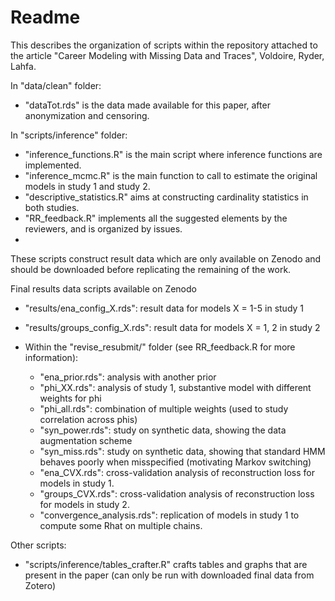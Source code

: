 # Readme

This describes the organization of scripts within the repository attached to the article "Career Modeling with Missing Data and Traces", Voldoire, Ryder, Lahfa. 

In "data/clean" folder:

- "dataTot.rds" is the data made available for this paper, after anonymization and censoring.

In "scripts/inference" folder:

- "inference_functions.R" is the main script where inference functions are implemented.
- "inference_mcmc.R" is the main function to call to estimate the original models in study 1 and study 2.
- "descriptive_statistics.R" aims at constructing cardinality statistics in both studies.
- "RR_feedback.R" implements all the suggested elements by the reviewers, and is organized by issues.
- 
These scripts construct result data which are only available on Zenodo and should be downloaded before replicating the remaining of the work. 

Final results data scripts available on Zenodo 

- "results/ena_config_X.rds": result data for models X = 1-5  in study 1
- "results/groups_config_X.rds": result data for models X = 1, 2 in study 2
- Within the "revise_resubmit/" folder (see RR_feedback.R for more information):
  
	- "ena_prior.rds": analysis with another prior 
	- "phi_XX.rds": analysis of study 1, substantive model with different weights for phi
	- "phi_all.rds": combination of multiple weights (used to study correlation across phis)
	- "syn_power.rds": study on synthetic data, showing the data augmentation scheme
	- "syn_miss.rds": study on synthetic data, showing that standard HMM behaves poorly when misspecified (motivating Markov switching)
	- "ena_CVX.rds": cross-validation analysis of reconstruction loss for models in study 1.
	- "groups_CVX.rds": cross-validation analysis of reconstruction loss for models in study 2.
	- "convergence_analysis.rds": replication of models in study 1 to compute some Rhat on multiple chains. 


Other scripts:
- "scripts/inference/tables_crafter.R" crafts tables and graphs that are present in the paper (can only be run with downloaded final data from Zotero)
